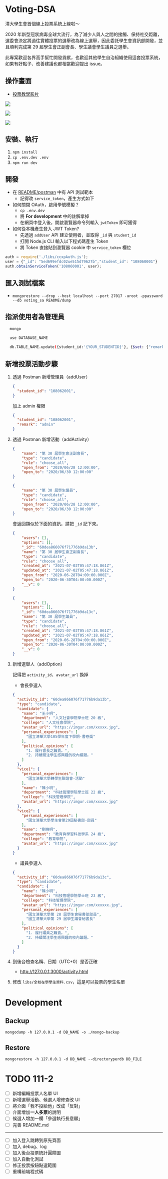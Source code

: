 # Voting-DSA

清大學生會首個線上投票系統上線啦～

2020 年新型冠狀病毒全球大流行，為了減少人與人之間的接觸、保持社交距離，選委會決定將過往實體投票的選舉改為線上選舉，因此委託學生會資訊部開發，並且順利完成第 29 屆學生會正副會長、學生議會學生議員之選舉。

此專案歡迎各界高手幫忙開發貢獻，也歡迎其他學生自治組織使用這套投票系統，如果有好點子、改善建議也都相當歡迎提出 issue。

## 操作畫面

- [投票教學影片](https://www.youtube.com/watch?v=SN2JP758dFA&feature=youtu.be)

![](README/img/voting.jpg)

![](README/img/activity.png)

![](README/img/verification.jpg)

## 安裝、執行

1. `npm install`
1. `cp .env.dev .env`
1. `npm run dev`

## 開發

- 在 [README/postman](README/postman) 中有 API 測試範本
  - 記得改 `service_token`，產生方式如下
- 如何關閉 OAuth，啟用學號模擬？
  - `cp .env.dev`
  - 將 **For development** 中的註解拿掉
  - 在網頁中登入後，開啟瀏覽器命令列輸入 `jwtToken` 即可獲得
- 如何從本機產生登入 JWT Token?
  - 先透過 `addUser` API 建立使用者，並取得 `_id` 與 `student_id`
  - 打開 Node.js CLI 輸入以下程式碼產生 Token
  - 將 Token 直接貼到瀏覽器 cookie 中 `service_token` 欄位

```javascript
auth = require('./libs/ccxpAuth.js');
user = {"_id": "5ed699efdc02ue515d79627b","student_id": "108060001"}
auth.obtainServiceToken('108060001', user);
```

## 匯入測試檔案

- `mongorestore --drop --host localhost --port 27017 -uroot -ppassword --db voting_sa README/dump`

## 指派使用者為管理員
  ```bash
    mongo

    use DATABASE_NAME
    
    db.TABLE_NAME.update({student_id:'{YOUR_STUDENTID}'}, {$set: {"remark":"admin"}})

  ```

## 新增投票活動步驟

1. 透過 Postman 新增管理員（addUser）

   ```json
   {
     "student_id": "108062001",
   }
   ```

   加上 admin 權限

   ```json
   {
     "student_id": "108062001",
     "remark": "admin"
   }
   ```

   

1. 透過 Postman 新增活動（addActivity）

    ```json
    {
        "name": "第 30 屆學生會正副會長",
        "type": "candidate",
        "rule": "choose_all",
        "open_from": "2020/06/28 12:00:00",
        "open_to": "2020/06/30 12:00:00"
    }
    ```

    ```json
    {
        "name": "第 30 屆學生議員",
        "type": "candidate",
        "rule": "choose_all",
        "open_from": "2020/06/28 12:00:00",
        "open_to": "2020/06/30 12:00:00"
    }
    ```

    會返回類似於下面的資訊，請把 `_id` 記下來。

    ```json
    {
        "users": [],
        "options": [],
        "_id": "60dea866076f71776b9da13b",
        "name": "第 30 屆學生會正副會長",
        "type": "candidate",
        "rule": "choose_all",
        "created_at": "2021-07-02T05:47:18.861Z",
        "updated_at": "2021-07-02T05:47:18.861Z",
        "open_from": "2020-06-28T04:00:00.000Z",
        "open_to": "2020-06-30T04:00:00.000Z",
        "__v": 0
    }
    ```

    ```json
    {
        "users": [],
        "options": [],
        "_id": "60dea866076f71776b9da13c",
        "name": "第 30 屆學生議員",
        "type": "candidate",
        "rule": "choose_all",
        "created_at": "2021-07-02T05:47:18.861Z",
        "updated_at": "2021-07-02T05:47:18.861Z",
        "open_from": "2020-06-28T04:00:00.000Z",
        "open_to": "2020-06-30T04:00:00.000Z",
        "__v": 0
    }
    ```

1. 新增選舉人（addOption）

   記得把 `activity_id`、`avatar_url` 換掉

    - 會長參選人
    ```json
    {
      "activity_id": "60dea866076f71776b9da13b",
      "type": "candidate",
      "candidate": {
        "name": "王小明",
        "department": "人文社會學院學士班 20 級",
        "college": "人文社會學院",
        "avatar_url": "https://imgur.com/xxxxx.jpg",
        "personal_experiences": [
          "國立清華大學105學年度下學期-書卷獎"
        ],
        "political_opinions": [
          "1. 履行會長之職責。",
          "2. 持續關注學生感興趣的校內議題。"
        ]
      },
      "vice1": {
        "personal_experiences": [
          "國立清華大學轉學生聯誼會-活動"
        ],
        "name": "陳小明",
        "department": "科技管理學院學士班 22 級",
        "college": "科技管理學院",
        "avatar_url": "https://imgur.com/xxxxx.jpg"
      },
      "vice2": {
        "personal_experiences": [
          "國立清華大學學生會第29屆秘書部-部員"
        ],
        "name": "劉曉明",
        "department": "教育與學習科技學系 24 級",
        "college": "教育學院",
        "avatar_url": "https://imgur.com/xxxxx.jpg"
      }
    }
    ```
    - 議員參選人
    ```json
    {
      "activity_id": "60dea866076f71776b9da13c",
      "type": "candidate",
      "candidate": {
        "name": "陳小明",
        "department": "科技管理學院學士班 23 級",
        "college": "科技管理學院",
        "avatar_url": "https://imgur.com/xxxxxx.jpg",
        "personal_experiences": [
          "國立清華大學第 28 屆學生會秘書部部員",
          "國立清華大學第 29 屆學生議會秘書長"
        ],
        "political_opinions": [
          "1. 履行議員之職責。",
          "2. 持續關注學生感興趣的校內議題。"
        ]
      }
    }
    ```

1. 到後台檢查名稱、日期（UTC+0）是否正確
   - http://127.0.0.1:3000/activity.html

1. 修改 `libs/全校在學學生資料.csv`，這是可以投票的學生名單


# Development

## Backup
`mongodump -h 127.0.0.1 -d DB_NAME -o ./mongo-backup`

## Restore
`mongorestore -h 127.0.0.1 -d DB_NAME --directoryperdb DB_FILE`

     
# TODO 111-2

- [ ] 新增編輯投票人名單 UI
- [ ] 新增選舉活動、候選人增修查改 UI
- [ ] 將介面「我不投給他」改成「反對」
- [ ] 介面增加**一人多票**的說明
- [ ] 候選人增加一欄「參選執行長意願」
- [ ] 完善 README.md

---

- [ ] 加入登入跳轉到原先頁面
- [ ] 加入 debug、log
- [ ] 加入後台投票統計圓餅圖
- [ ] 加入自動化測試
- [ ] 修正投票按鈕點選範圍
- [ ] 重構前端程式碼
